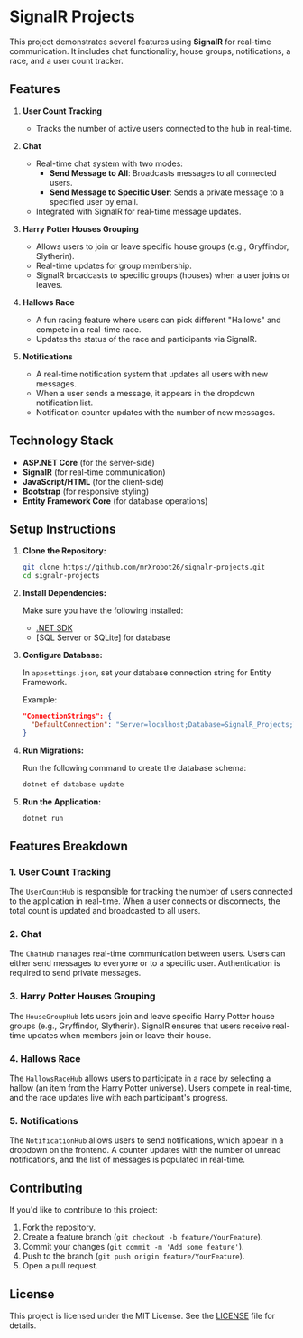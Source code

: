 # SignalR Projects

This project demonstrates several features using **SignalR** for real-time communication. It includes chat functionality, house groups, notifications, a race, and a user count tracker.

## Features

1. **User Count Tracking**
   - Tracks the number of active users connected to the hub in real-time.
   
2. **Chat**
   - Real-time chat system with two modes:
     - **Send Message to All**: Broadcasts messages to all connected users.
     - **Send Message to Specific User**: Sends a private message to a specified user by email.
   - Integrated with SignalR for real-time message updates.

3. **Harry Potter Houses Grouping**
   - Allows users to join or leave specific house groups (e.g., Gryffindor, Slytherin).
   - Real-time updates for group membership.
   - SignalR broadcasts to specific groups (houses) when a user joins or leaves.

4. **Hallows Race**
   - A fun racing feature where users can pick different "Hallows" and compete in a real-time race.
   - Updates the status of the race and participants via SignalR.

5. **Notifications**
   - A real-time notification system that updates all users with new messages.
   - When a user sends a message, it appears in the dropdown notification list.
   - Notification counter updates with the number of new messages.

## Technology Stack

- **ASP.NET Core** (for the server-side)
- **SignalR** (for real-time communication)
- **JavaScript/HTML** (for the client-side)
- **Bootstrap** (for responsive styling)
- **Entity Framework Core** (for database operations)

## Setup Instructions

1. **Clone the Repository:**

    ```bash
    git clone https://github.com/mrXrobot26/signalr-projects.git
    cd signalr-projects
    ```

2. **Install Dependencies:**

    Make sure you have the following installed:
    - [.NET SDK](https://dotnet.microsoft.com/download)
    - [SQL Server or SQLite] for database

3. **Configure Database:**

    In `appsettings.json`, set your database connection string for Entity Framework.

    Example:
    ```json
    "ConnectionStrings": {
      "DefaultConnection": "Server=localhost;Database=SignalR_Projects;Trusted_Connection=True;MultipleActiveResultSets=true"
    }
    ```

4. **Run Migrations:**

    Run the following command to create the database schema:
    ```bash
    dotnet ef database update
    ```

5. **Run the Application:**

    ```bash
    dotnet run
    ```


## Features Breakdown

### 1. User Count Tracking

The `UserCountHub` is responsible for tracking the number of users connected to the application in real-time. When a user connects or disconnects, the total count is updated and broadcasted to all users.

### 2. Chat

The `ChatHub` manages real-time communication between users. Users can either send messages to everyone or to a specific user. Authentication is required to send private messages.

### 3. Harry Potter Houses Grouping

The `HouseGroupHub` lets users join and leave specific Harry Potter house groups (e.g., Gryffindor, Slytherin). SignalR ensures that users receive real-time updates when members join or leave their house.

### 4. Hallows Race

The `HallowsRaceHub` allows users to participate in a race by selecting a hallow (an item from the Harry Potter universe). Users compete in real-time, and the race updates live with each participant's progress.

### 5. Notifications

The `NotificationHub` allows users to send notifications, which appear in a dropdown on the frontend. A counter updates with the number of unread notifications, and the list of messages is populated in real-time.

## Contributing

If you'd like to contribute to this project:
1. Fork the repository.
2. Create a feature branch (`git checkout -b feature/YourFeature`).
3. Commit your changes (`git commit -m 'Add some feature'`).
4. Push to the branch (`git push origin feature/YourFeature`).
5. Open a pull request.

## License

This project is licensed under the MIT License. See the [LICENSE](LICENSE) file for details.
